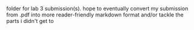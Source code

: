folder for lab 3 submission(s). hope to eventually convert my submission from .pdf into more reader-friendly markdown format and/or tackle the parts i didn't get to
